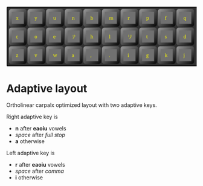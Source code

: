![Adaptive layout](layout.svg)

# Adaptive layout

Ortholinear carpalx optimized layout with two adaptive keys.

Right adaptive key is
 * **n** after **eaoiu** vowels
 * *space* after *full stop*
 * **a** otherwise

Left adaptive key is 
 * **r** after **eaoiu** vowels
 * *space* after *comma*
 * **i** otherwise
